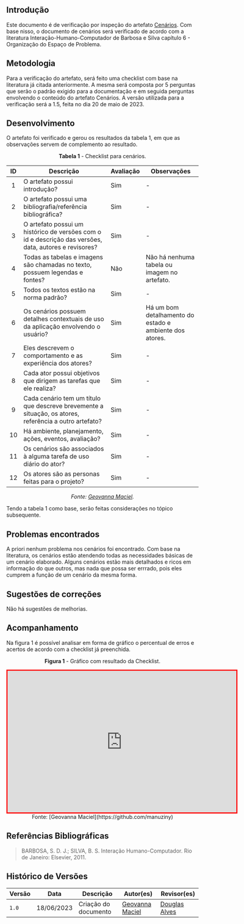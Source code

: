 ## Introdução
Este documento é de verificação por inspeção do artefato [Cenários](https://interacao-humano-computador.github.io/2023.1-BilheteriaDigital/analise-de-requisitos/cenarios/). Com base nisso, o documento de cenários será verificado de acordo com a literatura Interação-Humano-Computador de Barbosa e Silva capítulo 6 - Organização do Espaço de Problema. 

## Metodologia
Para a verificação do artefato, será feito uma checklist com base na literatura já citada anteriormente. A mesma será composta por 5 perguntas que serão o padrão exigido para a documentação e em seguida perguntas envolvendo o conteúdo do artefato Cenários. A versão utilizada para a verificação será a 1.5, feita no dia 20 de maio de 2023.

## Desenvolvimento
O artefato foi verificado e gerou os resultados da tabela 1, em que as observações servem de complemento ao resultado.

<center>

**Tabela 1** - Checklist para cenários.

| ID  | Descrição                                                                                              | Avaliação | Observações |
| :-: | ------------------------------------------------------------------------------------------------------ | --------- | ----------- |
|  1  | O artefato possui introdução?  |   Sim   |  -   |
|  2  | O artefato possui uma bibliografia/referência bibliográfica? |     Sim      |      -       |
|  3  | O artefato possui um histórico de versões com o id e descrição das versões, data, autores e revisores? |    Sim       |     -        |
|  4  | Todas as tabelas e imagens são chamadas no texto, possuem legendas e fontes?   |  Não    |   Não há nenhuma tabela ou imagem no artefato.     |
|  5  | Todos os textos estão na norma padrão? |  Sim  |  -   |
|  6   | Os cenários possuem detalhes contextuais de uso da aplicação envolvendo o usuário? | Sim | Há um bom detalhamento do estado e ambiente dos atores. |
|  7   | Eles descrevem o comportamento e as experiência dos atores? | Sim | - |
|  8   | Cada ator possui objetivos que dirigem as tarefas que ele realiza? | Sim | - |
|  9   | Cada cenário tem um título que descreve brevemente a situação, os atores, referência a outro artefato? | Sim | - |
|  10   | Há ambiente, planejamento, ações, eventos, avaliação? | Sim | - |
|  11   | Os cenários são associados à alguma tarefa de uso diário do ator? | Sim |  - |
|  12   | Os atores são as personas feitas para o projeto? | Sim | - |

_Fonte: [Geovanna Maciel](https://github.com/manuziny)._

</center>

Tendo a tabela 1 como base, serão feitas considerações no tópico subsequente.

## Problemas encontrados
A priori nenhum problema nos cenários foi encontrado. Com base na literatura, os cenários estão atendendo todas as necessidades básicas de um cenário elaborado. Alguns cenários estão mais detalhados e ricos em informação do que outros, mas nada que possa ser errrado, pois eles cumprem a função de um cenário da mesma forma.

## Sugestões de correções
Não há sugestões de melhorias.

## Acompanhamento
Na figura 1 é possível analisar em forma de gráfico o percentual de erros e acertos de acordo com a checklist já preenchida.

<center>

**Figura 1** - Gráfico com resultado da Checklist.

<iframe style="border:3px solid red" width="600" height="371" seamless frameborder="0" scrolling="no" src="https://docs.google.com/spreadsheets/d/e/2PACX-1vQy779ylD52ciWCe8vvTJLiL9uQDUd8lfjS6BU8Mjm9y5JizzGyYTWMCDxSWoPJ27Md0DI7w_HFpfeO/pubchart?oid=1611321772&format=interactive"></iframe>Fonte: [Geovanna Maciel](https://github.com/manuziny)

</center>

## Referências Bibliográficas
>  BARBOSA, S. D. J.; SILVA, B. S. Interação Humano-Computador. Rio de Janeiro: Elsevier, 2011.

## Histórico de Versões

Versão  |   Data   | Descrição | Autor(es) | Revisor(es)
--------- | ------ | ------ | ---------- | ----------
 `1.0` | 18/06/2023 | Criação do documento | [Geovanna Maciel](https://github.com/manuziny) | [Douglas Alves](https://github.com/dougalvs) |